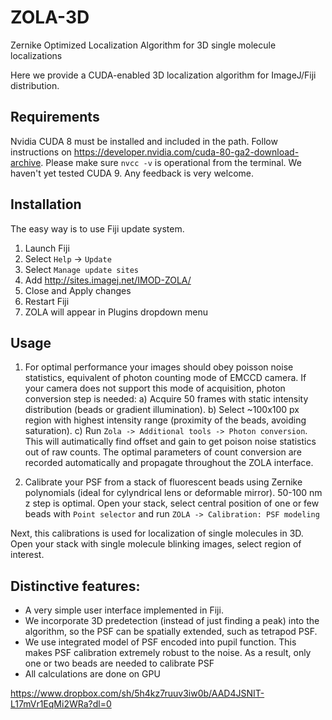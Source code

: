 # ZOLA-3D
Zernike Optimized Localization Algorithm for 3D single molecule localizations

Here we provide a CUDA-enabled 3D localization algorithm for ImageJ/Fiji distribution. 

## Requirements

Nvidia CUDA 8 must be installed and included in the path. 
Follow instructions on https://developer.nvidia.com/cuda-80-ga2-download-archive. 
Please make sure `nvcc -v` is operational from the terminal.
We haven't yet tested CUDA 9. Any feedback is very welcome. 

## Installation

The easy way is to use Fiji update system. 
1. Launch Fiji
2. Select `Help` -> `Update`
3. Select `Manage update sites`
4. Add http://sites.imagej.net/IMOD-ZOLA/
5. Close and Apply changes
6. Restart Fiji
7. ZOLA will appear in Plugins dropdown menu

## Usage

1. For optimal performance your images should obey poisson noise statistics, equivalent of photon counting mode of EMCCD camera. If your camera does not support this mode of acquisition, photon conversion step is needed:
a) Acquire 50 frames with static intensity distribution (beads or gradient illumination). 
b) Select ~100x100 px region with highest intensity range (proximity of the beads, avoiding saturation). 
c) Run `Zola -> Additional tools -> Photon conversion`. This will autimatically find offset and gain to get poison noise statistics out of raw counts. The optimal parameters of count conversion are recorded automatically and propagate throughout the ZOLA interface.

2. Calibrate your PSF from a stack of fluorescent beads using Zernike polynomials (ideal for cylyndrical lens or deformable mirror). 50-100 nm z step is optimal.
Open your stack, select central position of one or few beads with `Point selector` and run `ZOLA -> Calibration: PSF modeling`

Next, this calibrations is used for localization of single molecules in 3D. 
Open your stack with single molecule blinking images, select region of interest.

## Distinctive features:

* A very simple user interface implemented in Fiji.
* We incorporate 3D predetection (instead of just finding a peak) into the algorithm, so the PSF can be spatially extended, such as tetrapod PSF.
* We use integrated model of PSF encoded into pupil function. This makes PSF calibration extremely robust to the noise. As a result, only one or two beads are needed to calibrate PSF  
* All calculations are done on GPU



https://www.dropbox.com/sh/5h4kz7ruuv3iw0b/AAD4JSNIT-L17mVr1EqMi2WRa?dl=0
